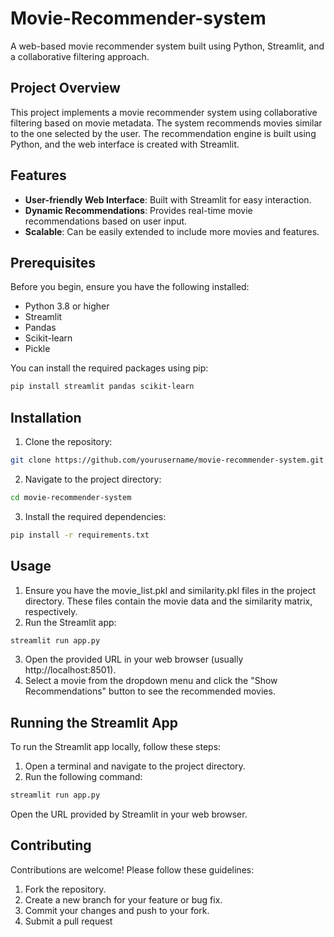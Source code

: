 # Movie-Recommender-system

A web-based movie recommender system built using Python, Streamlit, and a collaborative filtering approach.

## Project Overview

This project implements a movie recommender system using collaborative filtering based on movie metadata. The system recommends movies similar to the one selected by the user. The recommendation engine is built using Python, and the web interface is created with Streamlit.

## Features

- **User-friendly Web Interface**: Built with Streamlit for easy interaction.
- **Dynamic Recommendations**: Provides real-time movie recommendations based on user input.
- **Scalable**: Can be easily extended to include more movies and features.

## Prerequisites

Before you begin, ensure you have the following installed:

- Python 3.8 or higher
- Streamlit
- Pandas
- Scikit-learn
- Pickle

You can install the required packages using pip:

```bash
pip install streamlit pandas scikit-learn
```
## Installation
1. Clone the repository:
```bash
git clone https://github.com/yourusername/movie-recommender-system.git
```
2. Navigate to the project directory:
```bash
cd movie-recommender-system
```
3. Install the required dependencies:
```bash
pip install -r requirements.txt
```

## Usage
1. Ensure you have the movie_list.pkl and similarity.pkl files in the project directory. These files contain the movie data and the similarity matrix, respectively.
2. Run the Streamlit app:
```bash
streamlit run app.py
```
3. Open the provided URL in your web browser (usually http://localhost:8501).
4. Select a movie from the dropdown menu and click the "Show Recommendations" button to see the recommended movies.

## Running the Streamlit App
To run the Streamlit app locally, follow these steps:
1. Open a terminal and navigate to the project directory.
2. Run the following command:
```bash
streamlit run app.py
```
Open the URL provided by Streamlit in your web browser.

## Contributing
Contributions are welcome! Please follow these guidelines:
1. Fork the repository.
2. Create a new branch for your feature or bug fix.
3. Commit your changes and push to your fork.
4. Submit a pull request










